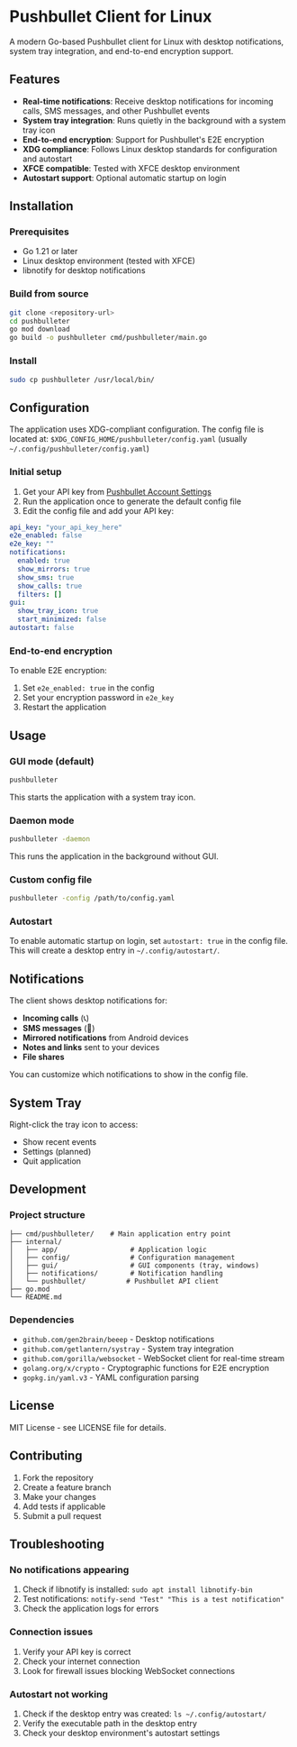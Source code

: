 # Pushbullet Client for Linux

A modern Go-based Pushbullet client for Linux with desktop notifications, system tray integration, and end-to-end encryption support.

## Features

- **Real-time notifications**: Receive desktop notifications for incoming calls, SMS messages, and other Pushbullet events
- **System tray integration**: Runs quietly in the background with a system tray icon
- **End-to-end encryption**: Support for Pushbullet's E2E encryption
- **XDG compliance**: Follows Linux desktop standards for configuration and autostart
- **XFCE compatible**: Tested with XFCE desktop environment
- **Autostart support**: Optional automatic startup on login

## Installation

### Prerequisites

- Go 1.21 or later
- Linux desktop environment (tested with XFCE)
- libnotify for desktop notifications

### Build from source

```bash
git clone <repository-url>
cd pushbulleter
go mod download
go build -o pushbulleter cmd/pushbulleter/main.go
```

### Install

```bash
sudo cp pushbulleter /usr/local/bin/
```

## Configuration

The application uses XDG-compliant configuration. The config file is located at:
`$XDG_CONFIG_HOME/pushbulleter/config.yaml` (usually `~/.config/pushbulleter/config.yaml`)

### Initial setup

1. Get your API key from [Pushbullet Account Settings](https://www.pushbullet.com/#settings/account)
2. Run the application once to generate the default config file
3. Edit the config file and add your API key:

```yaml
api_key: "your_api_key_here"
e2e_enabled: false
e2e_key: ""
notifications:
  enabled: true
  show_mirrors: true
  show_sms: true
  show_calls: true
  filters: []
gui:
  show_tray_icon: true
  start_minimized: false
autostart: false
```

### End-to-end encryption

To enable E2E encryption:

1. Set `e2e_enabled: true` in the config
2. Set your encryption password in `e2e_key`
3. Restart the application

## Usage

### GUI mode (default)

```bash
pushbulleter
```

This starts the application with a system tray icon.

### Daemon mode

```bash
pushbulleter -daemon
```

This runs the application in the background without GUI.

### Custom config file

```bash
pushbulleter -config /path/to/config.yaml
```

### Autostart

To enable automatic startup on login, set `autostart: true` in the config file. This will create a desktop entry in `~/.config/autostart/`.

## Notifications

The client shows desktop notifications for:

- **Incoming calls** (📞)
- **SMS messages** (💬)
- **Mirrored notifications** from Android devices
- **Notes and links** sent to your devices
- **File shares**

You can customize which notifications to show in the config file.

## System Tray

Right-click the tray icon to access:
- Show recent events
- Settings (planned)
- Quit application

## Development

### Project structure

```
├── cmd/pushbulleter/    # Main application entry point
├── internal/
│   ├── app/                  # Application logic
│   ├── config/               # Configuration management
│   ├── gui/                  # GUI components (tray, windows)
│   ├── notifications/        # Notification handling
│   └── pushbullet/          # Pushbullet API client
├── go.mod
└── README.md
```

### Dependencies

- `github.com/gen2brain/beeep` - Desktop notifications
- `github.com/getlantern/systray` - System tray integration
- `github.com/gorilla/websocket` - WebSocket client for real-time stream
- `golang.org/x/crypto` - Cryptographic functions for E2E encryption
- `gopkg.in/yaml.v3` - YAML configuration parsing

## License

MIT License - see LICENSE file for details.

## Contributing

1. Fork the repository
2. Create a feature branch
3. Make your changes
4. Add tests if applicable
5. Submit a pull request

## Troubleshooting

### No notifications appearing

1. Check if libnotify is installed: `sudo apt install libnotify-bin`
2. Test notifications: `notify-send "Test" "This is a test notification"`
3. Check the application logs for errors

### Connection issues

1. Verify your API key is correct
2. Check your internet connection
3. Look for firewall issues blocking WebSocket connections

### Autostart not working

1. Check if the desktop entry was created: `ls ~/.config/autostart/`
2. Verify the executable path in the desktop entry
3. Check your desktop environment's autostart settings
